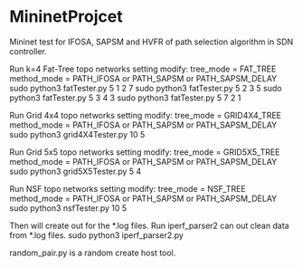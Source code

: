 # MininetProjcet

Mininet test for IFOSA, SAPSM and HVFR of path selection algorithm in SDN controller.

Run k=4 Fat-Tree topo networks
setting modify:
	tree_mode = FAT_TREE
	method_mode = PATH_IFOSA or PATH_SAPSM or PATH_SAPSM_DELAY
sudo python3 fatTester.py 5 1 2 7
sudo python3 fatTester.py 5 2 3 5
sudo python3 fatTester.py 5 3 4 3
sudo python3 fatTester.py 5 7 2 1

Run Grid 4x4 topo networks
setting modify:
	tree_mode = GRID4X4_TREE
	method_mode = PATH_IFOSA or PATH_SAPSM or PATH_SAPSM_DELAY
sudo python3 grid4X4Tester.py 10 5

Run Grid 5x5 topo networks
setting modify:
	tree_mode = GRID5X5_TREE
	method_mode = PATH_IFOSA or PATH_SAPSM or PATH_SAPSM_DELAY
sudo python3 grid5X5Tester.py 5 4

Run NSF topo networks
setting modify:
	tree_mode = NSF_TREE
	method_mode = PATH_IFOSA or PATH_SAPSM or PATH_SAPSM_DELAY
sudo python3 nsfTester.py 10 5

Then will create out for the *.log files.
Run iperf_parser2 can out clean data from *.log files.
sudo python3 iperf_parser2.py

random_pair.py is a random create host tool.
